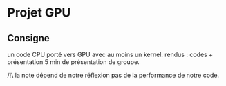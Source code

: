 # Projet GPU

## Consigne 


 
un code CPU porté vers GPU avec au moins un kernel.
rendus : codes + présentation 
5 min de présentation de groupe.

/!\ la note dépend de notre réflexion pas de la performance de notre code.
